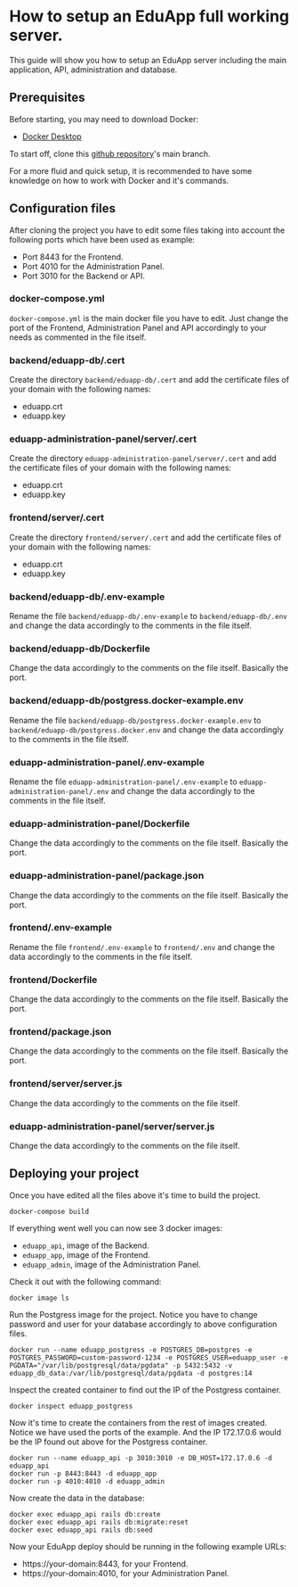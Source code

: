 # How to setup an EduApp full working server.

This guide will show you how to setup an EduApp server including the main application, API, administration and database.

## Prerequisites

Before starting, you may need to download Docker:
- [Docker Desktop](https://www.docker.com/products/docker-desktop/)

To start off, clone this [github repository](https://github.com/eduapp-project/eduapp/)'s main branch. 



For a more fluid and quick setup, it is recommended to have some knowledge on how to work with Docker and it's commands.

## Configuration files

After cloning the project you have to edit some files taking into account the following ports which have been used as example:
- Port 8443 for the Frontend.
- Port 4010 for the Administration Panel.
- Port 3010 for the Backend or API.

### docker-compose.yml

```docker-compose.yml``` is the main docker file you have to edit. Just change the port of the Frontend, Administration Panel and API accordingly to your needs as commented in the file itself.

### backend/eduapp-db/.cert

Create the directory ```backend/eduapp-db/.cert``` and add the certificate files of your domain with the following names:
- eduapp.crt
- eduapp.key

### eduapp-administration-panel/server/.cert

Create the directory ```eduapp-administration-panel/server/.cert``` and add the certificate files of your domain with the following names:
- eduapp.crt
- eduapp.key

### frontend/server/.cert

Create the directory ```frontend/server/.cert``` and add the certificate files of your domain with the following names:
- eduapp.crt
- eduapp.key

### backend/eduapp-db/.env-example

Rename the file ```backend/eduapp-db/.env-example``` to ```backend/eduapp-db/.env``` and change the data accordingly to the comments in the file itself.

### backend/eduapp-db/Dockerfile

Change the data accordingly to the comments on the file itself. Basically the port.

### backend/eduapp-db/postgress.docker-example.env

Rename the file ```backend/eduapp-db/postgress.docker-example.env``` to ```backend/eduapp-db/postgress.docker.env``` and change the data accordingly to the comments in the file itself.

### eduapp-administration-panel/.env-example

Rename the file ```eduapp-administration-panel/.env-example``` to ```eduapp-administration-panel/.env``` and change the data accordingly to the comments in the file itself.

### eduapp-administration-panel/Dockerfile

Change the data accordingly to the comments on the file itself. Basically the port.

### eduapp-administration-panel/package.json

Change the data accordingly to the comments on the file itself. Basically the port.

### frontend/.env-example

Rename the file ```frontend/.env-example``` to ```frontend/.env``` and change the data accordingly to the comments in the file itself.

### frontend/Dockerfile

Change the data accordingly to the comments on the file itself. Basically the port.

### frontend/package.json

Change the data accordingly to the comments on the file itself. Basically the port.

### frontend/server/server.js

Change the data accordingly to the comments on the file itself.

### eduapp-administration-panel/server/server.js

Change the data accordingly to the comments on the file itself.

## Deploying your project

Once you have edited all the files above it's time to build the project.

````
docker-compose build
````

If everything went well you can now see 3 docker images: 
- ```eduapp_api```, image of the Backend.
- ```eduapp_app```, image of the Frontend.
- ```eduapp_admin```, image of the Administration Panel.

Check it out with the following command:

````
docker image ls
````

Run the Postgress image for the project. Notice you have to change password and user for your database accordingly to above configuration files.

````
docker run --name eduapp_postgress -e POSTGRES_DB=postgres -e POSTGRES_PASSWORD=custom-password-1234 -e POSTGRES_USER=eduapp_user -e PGDATA="/var/lib/postgresql/data/pgdata" -p 5432:5432 -v eduapp_db_data:/var/lib/postgresql/data/pgdata -d postgres:14
````

Inspect the created container to find out the IP of the Postgress container.

````
docker inspect eduapp_postgress
````

Now it's time to create the containers from the rest of images created. Notice we have used the ports of the example. And the IP 172.17.0.6 would be the IP found out above for the Postgress container.

````
docker run --name eduapp_api -p 3010:3010 -e DB_HOST=172.17.0.6 -d eduapp_api
docker run -p 8443:8443 -d eduapp_app
docker run -p 4010:4010 -d eduapp_admin
````

Now create the data in the database:

````
docker exec eduapp_api rails db:create
docker exec eduapp_api rails db:migrate:reset
docker exec eduapp_api rails db:seed
````

Now your EduApp deploy should be running in the following example URLs:
- https://your-domain:8443, for your Frontend.
- https://your-domain:4010, for your Administration Panel.